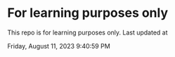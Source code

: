 # For learning purposes only
This repo is for learning purposes only.
Last updated at

Friday, August 11, 2023 9:40:59 PM

